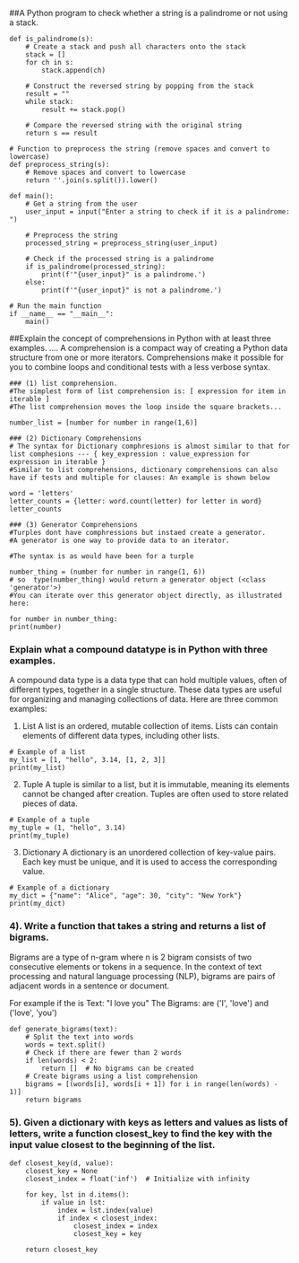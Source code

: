 ##A Python program to check whether a string is a palindrome or not using a stack.
```
def is_palindrome(s):
    # Create a stack and push all characters onto the stack
    stack = []
    for ch in s:
        stack.append(ch)
    
    # Construct the reversed string by popping from the stack
    result = ""
    while stack:
        result += stack.pop()
    
    # Compare the reversed string with the original string
    return s == result

# Function to preprocess the string (remove spaces and convert to lowercase)
def preprocess_string(s):
    # Remove spaces and convert to lowercase
    return ''.join(s.split()).lower()

def main():
    # Get a string from the user
    user_input = input("Enter a string to check if it is a palindrome: ")
    
    # Preprocess the string
    processed_string = preprocess_string(user_input)
    
    # Check if the processed string is a palindrome
    if is_palindrome(processed_string):
        print(f'"{user_input}" is a palindrome.')
    else:
        print(f'"{user_input}" is not a palindrome.')

# Run the main function
if __name__ == "__main__":
    main()
```
##Explain the concept of comprehensions in Python with at least three examples.
....
A comprehension is a compact way of creating a Python data structure from one or more iterators. 
Comprehensions make it possible for you to combine loops and conditional tests with a less verbose syntax. 
```
### (1) list comprehension. 
#The simplest form of list comprehension is: [ expression for item in iterable ]
#The list comprehension moves the loop inside the square brackets...

number_list = [number for number in range(1,6)]

### (2) Dictionary Comprehensions
# The syntax for Dictionary comphresions is almost similar to that for list comphesions --- { key_expression : value_expression for expression in iterable }
#Similar to list comprehensions, dictionary comprehensions can also have if tests and multiple for clauses: An example is shown below

word = 'letters'
letter_counts = {letter: word.count(letter) for letter in word}
letter_counts

### (3) Generator Comprehensions
#Turples dont have comphressions but instaed create a generator. 
#A generator is one way to provide data to an iterator.

#The syntax is as would have been for a turple 

number_thing = (number for number in range(1, 6))
# so  type(number_thing) would return a generator object (<class 'generator'>)
#You can iterate over this generator object directly, as illustrated here:

for number in number_thing:
print(number)

```
### Explain what a compound datatype is in Python with three examples.
A compound data type is a data type that can hold multiple values, often of different types, together in a single structure. These data types are useful for organizing and managing collections of data. Here are three common examples:

1. List
A list is an ordered, mutable collection of items. Lists can contain elements of different data types, including other lists.
```
# Example of a list
my_list = [1, "hello", 3.14, [1, 2, 3]]
print(my_list)
````

2. Tuple
A tuple is similar to a list, but it is immutable, meaning its elements cannot be changed after creation. Tuples are often used to store related pieces of data.
```
# Example of a tuple
my_tuple = (1, "hello", 3.14)
print(my_tuple) 
````
3. Dictionary
A dictionary is an unordered collection of key-value pairs. Each key must be unique, and it is used to access the corresponding value.
```
# Example of a dictionary
my_dict = {"name": "Alice", "age": 30, "city": "New York"}
print(my_dict)
```
### 4). Write a function that takes a string and returns a list of bigrams.
Bigrams are a type of n-gram where n is 2
bigram consists of two consecutive elements or tokens in a sequence. In the context of text processing and natural language processing (NLP), bigrams are pairs of adjacent words in a sentence or document.

For example  if the is Text: "I love you"
The Bigrams: are ('I', 'love') and ('love', 'you')
```
def generate_bigrams(text):
    # Split the text into words
    words = text.split()
    # Check if there are fewer than 2 words
    if len(words) < 2:
        return []  # No bigrams can be created
    # Create bigrams using a list comprehension
    bigrams = [(words[i], words[i + 1]) for i in range(len(words) - 1)]
    return bigrams
```
### 5). Given a dictionary with keys as letters and values as lists of letters, write a function closest_key to find the key with the input value closest to the beginning of the list.
```
def closest_key(d, value):
    closest_key = None
    closest_index = float('inf')  # Initialize with infinity

    for key, lst in d.items():
        if value in lst:
            index = lst.index(value)
            if index < closest_index:
                closest_index = index
                closest_key = key

    return closest_key
````

 

    

